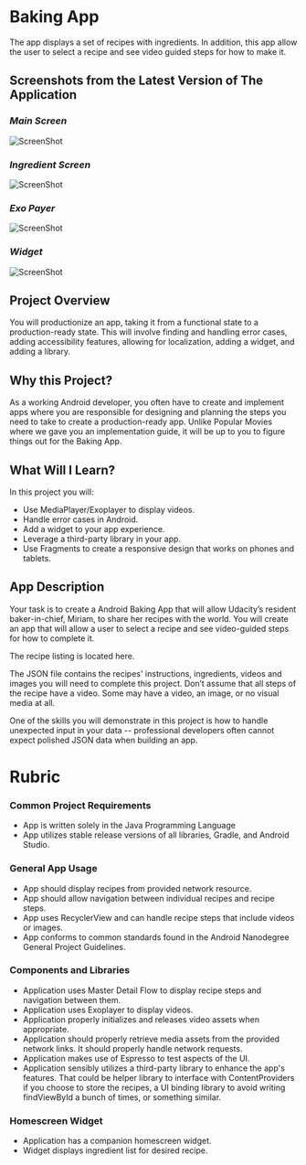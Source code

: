 # Baking App
The app displays a set of recipes with ingredients. In addition, this app allow the user to select a recipe and see video guided steps for how to make it.

## Screenshots from the Latest Version of The Application

### _Main Screen_
![ScreenShot](/images/Main_Screen.jpg)
### _Ingredient Screen_
![ScreenShot](/images/Ingredients.jpg)
### _Exo Payer_
![ScreenShot](/images/Exo_Player.jpg)
### _Widget_
![ScreenShot](/images/Widget.jpg)

## Project Overview
You will productionize an app, taking it from a functional state to a production-ready state. This will involve finding and handling error cases, adding accessibility features, allowing for localization, adding a widget, and adding a library.

## Why this Project?
As a working Android developer, you often have to create and implement apps where you are responsible for designing and planning the steps you need to take to create a production-ready app. Unlike Popular Movies where we gave you an implementation guide, it will be up to you to figure things out for the Baking App.

## What Will I Learn?
In this project you will:

* Use MediaPlayer/Exoplayer to display videos.
* Handle error cases in Android.
* Add a widget to your app experience.
* Leverage a third-party library in your app.
* Use Fragments to create a responsive design that works on phones and tablets.

## App Description
Your task is to create a Android Baking App that will allow Udacity’s resident baker-in-chief, Miriam, to share her recipes with the world. You will create an app that will allow a user to select a recipe and see video-guided steps for how to complete it.

The recipe listing is located here.

The JSON file contains the recipes' instructions, ingredients, videos and images you will need to complete this project. Don’t assume that all steps of the recipe have a video. Some may have a video, an image, or no visual media at all.

One of the skills you will demonstrate in this project is how to handle unexpected input in your data -- professional developers often cannot expect polished JSON data when building an app.

# Rubric

### Common Project Requirements

* App is written solely in the Java Programming Language
* App utilizes stable release versions of all libraries, Gradle, and Android Studio.

### General App Usage

* App should display recipes from provided network resource.
* App should allow navigation between individual recipes and recipe steps.
* App uses RecyclerView and can handle recipe steps that include videos or images.
* App conforms to common standards found in the Android Nanodegree General Project Guidelines.

### Components and Libraries

* Application uses Master Detail Flow to display recipe steps and navigation between them.
* Application uses Exoplayer to display videos.
* Application properly initializes and releases video assets when appropriate.
* Application should properly retrieve media assets from the provided network links. It should properly handle network requests.
* Application makes use of Espresso to test aspects of the UI.
* Application sensibly utilizes a third-party library to enhance the app's features. That could be helper library to interface with ContentProviders if you choose to store the recipes, a UI binding library to avoid writing findViewById a bunch of times, or something similar.

### Homescreen Widget

* Application has a companion homescreen widget.
* Widget displays ingredient list for desired recipe.